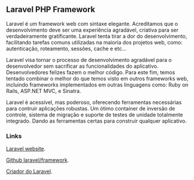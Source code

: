 ## Laravel PHP Framework

Laravel é um framework web com sintaxe elegante. Acreditamos que o desenvolvimento deve ser uma experiência agradável, criativa para ser verdadeiramente gratificante. Laravel tenta tirar a dor do desenvolvimento, facilitando tarefas comuns utilizadas na maioria dos projetos web, como: autenticação, roteamento, sessões, cache e etc...

Laravel visa tornar o processo de desenvolvimento agradável para o desenvolvedor sem sacrificar as funcionalidades do aplicativo. Desenvolvedores felizes fazem o melhor código. Para este fim, temos tentado combinar o melhor do que temos visto em outros frameworks web, incluindo frameworks implementados em outras linguagens como: Ruby on Rails, ASP.NET MVC, e Sinatra.

Laravel é acessível, mas poderoso, oferecendo ferramentas necessárias para contruir aplicações robustas. Um ótimo container de inversão de controle, sistema de migração e suporte de testes de unidade totalmente integrado. Dando as ferramentas certas para construir qualquer aplicativo.

### Links

[Laravel website](http://laravel.com/docs).

[Github laravel/framework](http://github.com/laravel/framework).

[Criador do Laravel](http://taylorotwell.com).

